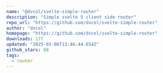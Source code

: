 ```yaml
---
name: "@dvcol/svelte-simple-router"
description: "Simple svelte 5 client side router"
repo_url: "https://github.com/dvcol/svelte-simple-router"
author: "dvcol"
homepage: "https://github.com/dvcol/svelte-simple-router"
downloads: 177
updated: "2025-03-06T13:46:44.654Z"
github_stars: 68
tags: 
  - router
---
```

